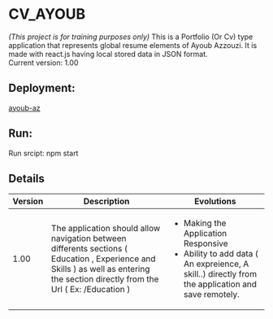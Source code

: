 # CV_AYOUB
*(This project is for training purposes only)*
 This is a Portfolio (Or Cv) type application that represents global resume elements of Ayoub Azzouzi. It is made with react.js having local stored data in JSON format.<br>
 Current version: 1.00
## Deployment:
[ayoub-az](http://ayoub-azzouzi.hebergratuit.net/)

## Run:
Run srcipt: npm start

## Details

<table>
    <thead>
      <tr>
        <th>Version</th>
        <th>Description</th>
        <th>Evolutions</th>
      </tr>
    </thead>
    <tbody>
        <tr>
            <td>1.00</td>
            <td>The application should allow navigation between differents sections ( Education , Experience and Skills ) as well as entering the section directly from the Url ( Ex: /Education ) </td>
          <td><ul>
            <li>Making the Application Responsive</li>
            <li>Ability to add data ( An expreience, A skill..) directly from the application and save remotely. </li>
            </ul></td>
        </tr>    
    </tbody>
  </table>

